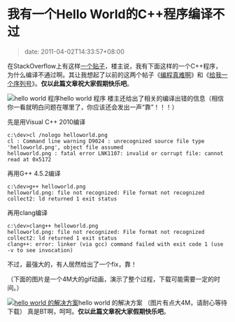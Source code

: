 # 我有一个Hello World的C++程序编译不过
>date: 2011-04-02T14:33:57+08:00


在StackOverflow上有这样[一个贴子](http://stackoverflow.com/questions/5508110/why-is-this-program-erroneously-rejected-by-three-c-compilers)，楼主说，我有下面这样的一个C++程序，为什么编译不通过啊。其让我想起了以前的这两个帖子《[编程真难啊](/2009/%E7%BC%96%E7%A8%8B%E7%9C%9F%E9%9A%BE%E5%95%8A.md "编程真难啊")》和《[给我一个序列号](https://coolshell.cn/articles/1693.html "给我一个序列号")》。**仅以此篇文章祝大家假期快乐吧**。


![hello world 程序](http://i.stack.imgur.com/JQXWL.png "hello world 程序")hello world 程序
楼主还给出了相关的编译出错的信息（相信你一看就明白问题在哪里了，你应该还会发出一声“靠”！！！）


先是用Visual C++ 2010编译



```
c:\dev>cl /nologo helloworld.png
cl : Command line warning D9024 : unrecognized source file type 'helloworld.png', object file assumed
helloworld.png : fatal error LNK1107: invalid or corrupt file: cannot read at 0x5172
```

再用G++ 4.5.2编译




```
c:\dev>g++ helloworld.png
helloworld.png: file not recognized: File format not recognized
collect2: ld returned 1 exit status
```

再用clang编译



```
c:\dev>clang++ helloworld.png
helloworld.png: file not recognized: File format not recognized
collect2: ld returned 1 exit status
clang++: error: linker (via gcc) command failed with exit code 1 (use -v to see invocation)
```

不过，最强大的，有人居然给出了一个fix，靠！  

（下面的图片是一个4M大的gif动画，演示了整个过程，下载可能需要一定的时间。）


[![hello world 的解决方案](http://i.imgur.com/QlGpd.gif "hello world 的解决方案")](http://i.imgur.com/QlGpd.gif)hello world 的解决方案 （图片有点大4M，请耐心等待下载）
真是BT啊，呵呵。**仅以此篇文章祝大家假期快乐吧**。


